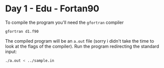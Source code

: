 # Day 1 - Edu - Fortan90

To compile the program you'll need the `gfortran` compiler

```bash
gfortran d1.f90
```

The compiled program will be an `a.out` file (sorry i didn't take the time to look at the flags of the compiler). Run the program redirecting the standard input:

```bash
./a.out < ../sample.in
```
